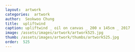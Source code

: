 ```yaml
---
layout:  artwork
categories:  artwork
author:  Seokwoo Chung
title:  upliftwind
caption: upliftwind _ oil on canvas _ 200 x 145cm _ 2017
image: /assets/images/artwork/artwork525.jpg
thumb: /assets/images/artwork/thumbs/artwork525.jpg
order:  525
---
```

